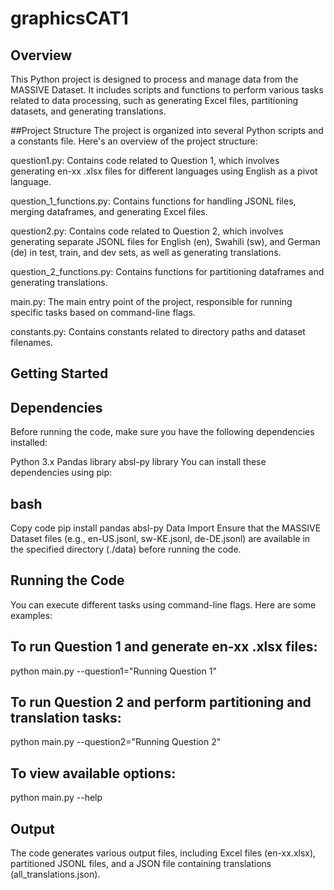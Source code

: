 # graphicsCAT1

## Overview
This Python project is designed to process and manage data from the MASSIVE Dataset. It includes scripts and functions to perform various tasks related to data processing, such as generating Excel files, partitioning datasets, and generating translations.

##Project Structure
The project is organized into several Python scripts and a constants file. Here's an overview of the project structure:

question1.py: Contains code related to Question 1, which involves generating en-xx .xlsx files for different languages using English as a pivot language.

question_1_functions.py: Contains functions for handling JSONL files, merging dataframes, and generating Excel files.

question2.py: Contains code related to Question 2, which involves generating separate JSONL files for English (en), Swahili (sw), and German (de) in test, train, and dev sets, as well as generating translations.

question_2_functions.py: Contains functions for partitioning dataframes and generating translations.

main.py: The main entry point of the project, responsible for running specific tasks based on command-line flags.

constants.py: Contains constants related to directory paths and dataset filenames.

## Getting Started
## Dependencies
Before running the code, make sure you have the following dependencies installed:

Python 3.x
Pandas library
absl-py library
You can install these dependencies using pip:

## bash
Copy code
pip install pandas absl-py
Data Import
Ensure that the MASSIVE Dataset files (e.g., en-US.jsonl, sw-KE.jsonl, de-DE.jsonl) are available in the specified directory (./data) before running the code.

## Running the Code
You can execute different tasks using command-line flags. Here are some examples:

## To run Question 1 and generate en-xx .xlsx files:

python main.py --question1="Running Question 1"
## To run Question 2 and perform partitioning and translation tasks:
python main.py --question2="Running Question 2"
## To view available options:

python main.py --help
## Output
The code generates various output files, including Excel files (en-xx.xlsx), partitioned JSONL files, and a JSON file containing translations (all_translations.json).
